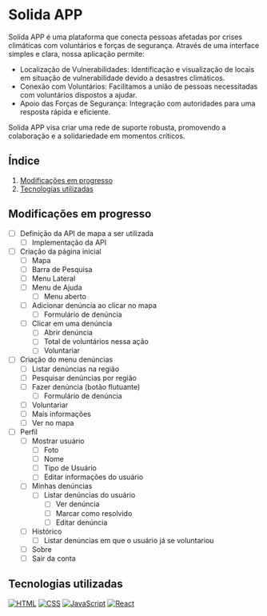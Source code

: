 # Solida APP
Solida APP é uma plataforma que conecta pessoas afetadas por crises climáticas com voluntários e forças de segurança. Através de uma interface simples e clara, nossa aplicação permite:

- Localização de Vulnerabilidades: Identificação e visualização de locais em situação de vulnerabilidade devido a desastres climáticos.
- Conexão com Voluntários: Facilitamos a união de pessoas necessitadas com voluntários dispostos a ajudar.
- Apoio das Forças de Segurança: Integração com autoridades para uma resposta rápida e eficiente.

Solida APP visa criar uma rede de suporte robusta, promovendo a colaboração e a solidariedade em momentos críticos.

## Índice
1. [Modificações em progresso](#modificações-em-progresso)
2. [Tecnologias utilizadas](#tecnologias-utilizadas)

## Modificações em progresso
- [ ] Definição da API de mapa a ser utilizada
    - [ ] Implementação da API
- [ ] Criação da página inicial
    - [ ] Mapa
    - [ ] Barra de Pesquisa
    - [ ] Menu Lateral
    - [ ] Menu de Ajuda
        - [ ] Menu aberto
    - [ ] Adicionar denúncia ao clicar no mapa
        - [ ] Formulário de denúncia
    - [ ] Clicar em uma denúncia
        - [ ] Abrir denúncia
        - [ ] Total de voluntários nessa ação
        - [ ] Voluntariar
- [ ] Criação do menu denúncias
    - [ ] Listar denúncias na região
    - [ ] Pesquisar denúncias por região
    - [ ] Fazer denúncia (botão flutuante)
        - [ ] Formulário de denúncia
    - [ ] Voluntariar
    - [ ] Mais informações
    - [ ] Ver no mapa
- [ ] Perfil
    - [ ] Mostrar usuário
        - [ ] Foto
        - [ ] Nome
        - [ ] Tipo de Usuário
        - [ ] Editar informações do usuário
    - [ ] Minhas denúncias
        - [ ] Listar denúncias do usuário
            - [ ] Ver denúncia
            - [ ] Marcar como resolvido
            - [ ] Editar denúncia
    - [ ] Histórico
        - [ ] Listar denúncias em que o usuário já se voluntariou
    - [ ] Sobre
    - [ ] Sair da conta

## Tecnologias utilizadas
[![HTML](https://img.shields.io/badge/-HTML-000?&logo=html5&logoColor=orange)](#)
[![CSS](https://img.shields.io/badge/-CSS-000?&logo=css3&logoColor=blue)](#)
[![JavaScript](https://img.shields.io/badge/-JavaScript-000?&logo=JavaScript&logoColor=ddc508)](#)
[![React](https://img.shields.io/badge/-React-000?&logo=React&logoColor=blue)](#)
